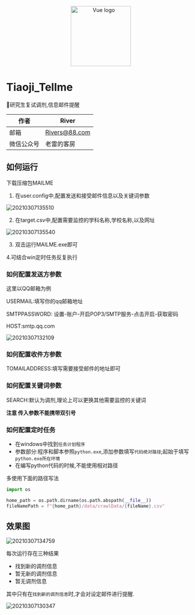 

<p align="center"><img width="160" src="https://cdn.jsdelivr.net/gh/Leizhenpeng/picbed@master/markdown/pictures/20210307124009.png" alt="Vue logo"></p>

# Tiaoji_Tellme

🏫研究生复试调剂,信息邮件提醒




作者 | River |
---------|----------|
 邮箱| Rivers@88.com |
 微信公众号| 老雷的客房 |




<!-- ![20210307124009](https://cdn.jsdelivr.net/gh/Leizhenpeng/picbed@master/markdown/pictures/20210307124009.png) -->

## 如何运行

下载压缩包MAILME

1. 在user.config中,配置发送和接受邮件信息以及关键词参数

![20210307135510](https://cdn.jsdelivr.net/gh/Leizhenpeng/picbed@master/markdown/pictures/20210307135510.png)

2. 在target.csv中,配置需要监控的学科名称,学校名称,以及网址

![20210307135540](https://cdn.jsdelivr.net/gh/Leizhenpeng/picbed@master/markdown/pictures/20210307135540.png)

3. 双击运行MAILME.exe即可

4.可结合win定时任务反复执行




### 如何配置发送方参数

这里以QQ邮箱为例

USERMAIL:填写你的qq邮箱地址

SMTPPASSWORD: 设置-账户-开启POP3/SMTP服务-点击开启-获取密码

HOST:smtp.qq.com

![20210307132109](https://cdn.jsdelivr.net/gh/Leizhenpeng/picbed@master/markdown/pictures/20210307132109.png)

### 如何配置收件方参数

TOMAILADDRESS:填写需要接受邮件的地址即可

### 如何配置关键词参数

SEARCH:默认为调剂,理论上可以更换其他需要监控的关键词

**注意 传入参数不能携带双引号**

### 如何配置定时任务

- 在windows中找到`任务计划程序`
- 参数部分:程序和脚本参照`python.exe`,添加参数填写`代码绝对路径`;起始于填写`python.exe所在环境`
- 在编写python代码的时候,不能使用相对路径

多使用下面的路径写法
```python
import os

home_path = os.path.dirname(os.path.abspath(__file__))
fileNamePath = f"{home_path}/data/crawlData/{fileName}.csv"
```

## 效果图

![20210307134759](https://cdn.jsdelivr.net/gh/Leizhenpeng/picbed@master/markdown/pictures/20210307134759.png)

每次运行存在三种结果

* 找到新的调剂信息
* 暂无新的调剂信息
* 暂无调剂信息

其中只有在`找到新的调剂信息`时,才会对设定邮件进行提醒.

![20210307130347](https://cdn.jsdelivr.net/gh/Leizhenpeng/picbed@master/markdown/pictures/20210307130347.png)

